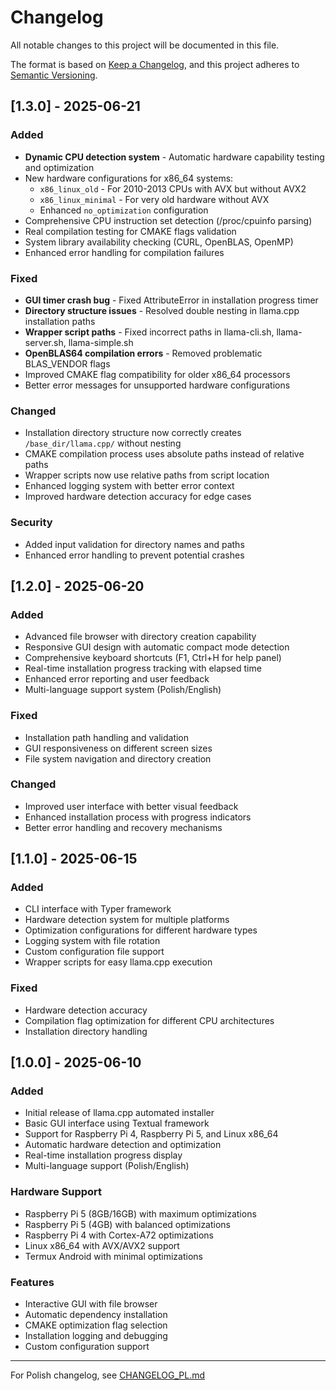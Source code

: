 # Changelog

All notable changes to this project will be documented in this file.

The format is based on [Keep a Changelog](https://keepachangelog.com/en/1.0.0/),
and this project adheres to [Semantic Versioning](https://semver.org/spec/v2.0.0.html).

## [1.3.0] - 2025-06-21

### Added
- **Dynamic CPU detection system** - Automatic hardware capability testing and optimization
- New hardware configurations for x86_64 systems:
  - `x86_linux_old` - For 2010-2013 CPUs with AVX but without AVX2
  - `x86_linux_minimal` - For very old hardware without AVX
  - Enhanced `no_optimization` configuration
- Comprehensive CPU instruction set detection (/proc/cpuinfo parsing)
- Real compilation testing for CMAKE flags validation
- System library availability checking (CURL, OpenBLAS, OpenMP)
- Enhanced error handling for compilation failures

### Fixed
- **GUI timer crash bug** - Fixed AttributeError in installation progress timer
- **Directory structure issues** - Resolved double nesting in llama.cpp installation paths
- **Wrapper script paths** - Fixed incorrect paths in llama-cli.sh, llama-server.sh, llama-simple.sh
- **OpenBLAS64 compilation errors** - Removed problematic BLAS_VENDOR flags
- Improved CMAKE flag compatibility for older x86_64 processors
- Better error messages for unsupported hardware configurations

### Changed
- Installation directory structure now correctly creates `/base_dir/llama.cpp/` without nesting
- CMAKE compilation process uses absolute paths instead of relative paths
- Wrapper scripts now use relative paths from script location
- Enhanced logging system with better error context
- Improved hardware detection accuracy for edge cases

### Security
- Added input validation for directory names and paths
- Enhanced error handling to prevent potential crashes

## [1.2.0] - 2025-06-20

### Added
- Advanced file browser with directory creation capability
- Responsive GUI design with automatic compact mode detection
- Comprehensive keyboard shortcuts (F1, Ctrl+H for help panel)
- Real-time installation progress tracking with elapsed time
- Enhanced error reporting and user feedback
- Multi-language support system (Polish/English)

### Fixed
- Installation path handling and validation
- GUI responsiveness on different screen sizes
- File system navigation and directory creation

### Changed
- Improved user interface with better visual feedback
- Enhanced installation process with progress indicators
- Better error handling and recovery mechanisms

## [1.1.0] - 2025-06-15

### Added
- CLI interface with Typer framework
- Hardware detection system for multiple platforms
- Optimization configurations for different hardware types
- Logging system with file rotation
- Custom configuration file support
- Wrapper scripts for easy llama.cpp execution

### Fixed
- Hardware detection accuracy
- Compilation flag optimization for different CPU architectures
- Installation directory handling

## [1.0.0] - 2025-06-10

### Added
- Initial release of llama.cpp automated installer
- Basic GUI interface using Textual framework
- Support for Raspberry Pi 4, Raspberry Pi 5, and Linux x86_64
- Automatic hardware detection and optimization
- Real-time installation progress display
- Multi-language support (Polish/English)

### Hardware Support
- Raspberry Pi 5 (8GB/16GB) with maximum optimizations
- Raspberry Pi 5 (4GB) with balanced optimizations
- Raspberry Pi 4 with Cortex-A72 optimizations
- Linux x86_64 with AVX/AVX2 support
- Termux Android with minimal optimizations

### Features
- Interactive GUI with file browser
- Automatic dependency installation
- CMAKE optimization flag selection
- Installation logging and debugging
- Custom configuration support

---

For Polish changelog, see [CHANGELOG_PL.md](CHANGELOG_PL.md)